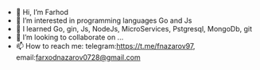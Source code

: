- 👋 Hi, I’m Farhod 
- 👀 I’m interested in programming languages Go and Js
- 🌱 I learned Go, gin, Js, NodeJs, MicroServices, Pstgresql, MongoDb, git
- 💞️ I’m looking to collaborate on ...
- 📫 How to reach me: telegram:https://t.me/fnazarov97, email:farxodnazarov0728@gmail.com

<!---
fnazarov97/fnazarov97 is a ✨ special ✨ repository because its `README.md` (this file) appears on your GitHub profile.
You can click the Preview link to take a look at your changes.
--->

